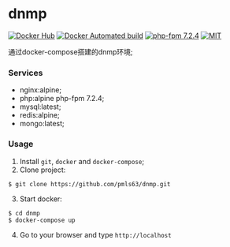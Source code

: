 dnmp
=========================

[![Docker Hub](https://img.shields.io/badge/docker-ready-blue.svg)](https://registry.hub.docker.com/u/techdivision/dnmp-alpine/)
[![Docker Automated build](https://img.shields.io/docker/automated/techdivision/dnmp-alpine.svg)]()
[![php-fpm 7.2.4](https://img.shields.io/travis/php-v/symfony/symfony.svg)](http://php.net/)
[![MIT](https://img.shields.io/apm/l/vim-mode.svg)]()

通过docker-compose搭建的dnmp环境;

### Services
- nginx:alpine;
- php:alpine php-fpm 7.2.4;
- mysql:latest;
- redis:alpine;
- mongo:latest;

### Usage
1. Install `git`, `docker` and `docker-compose`;
2. Clone project:
  ```
  $ git clone https://github.com/pmls63/dnmp.git
  ```
3. Start docker:
  ```
  $ cd dnmp
  $ docker-compose up
  ```
4. Go to your browser and type `http://localhost`

